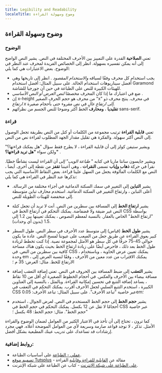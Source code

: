 ```yaml
---
title: Legibility and Readability
localeTitle: وضوح وسهولة القراءة
---
```

## وضوح وسهولة القراءة

### الوضوح

تعني **الصلاحية** القدرة على التمييز بين الأحرف المختلفة في النص. يشير النص الواضح إلى أنه يمكن تفسيره بسهولة. انظر إلى الخصائص الفريدة لمحرف عند النظر في الوضوح. بعض الاعتبارات هي كما يلي:

*   يجب استخدام كل محرف وفقًا لسياقه _والاستخدام المقصود_ . انظر إلى تاريخها وهي أفضل سيناريوهات استخدام الحالة. على سبيل المثال: أفضل استخدام Garamond للهيئات الكبيرة للنص على الطباعة في حين أن جورجيا للشاشة.
*   ضع في اعتبارك ما إذا كان المحرف مخصصًا _لنص العرض أو النص الأساسي_ .
*   إن x-height من محرف هو حجم الحرف الصغير "x" في محرف. ينتج محرف ذو _ارتفاع x إلى ارتفاع عالٍ_ في نص مقروء حتى بأحجام صغيرة.
*   **تقليديا** ، **ومحارف** الخط أكثر وضوحا للنص الجسم من نظرائهم sans-serif.

### قراءة

تعني **قابلية القراءة** ترتيب مجموعة من الكلمات أو كتل من النص بطريقة تجعل الوصول إلى النص أكثر سهولة. والفكرة هي تقليل مقدار الجهد المطلوب لقراءة نص من النص.

ويشير ستيفن كولز إلى أن قابلية القراءة ، لا يطرح فقط سؤال "هل يمكنك قراءتها؟" ولكن سواء **"هل تريد قراءتها؟"** .

ويشير جايسون سانتا ماريا في كتابه " _طباعة الويب" إلى_ أن القراءة ليست نشاطًا خطيًا. نقرأ في حركة **ذهاب وإياب** تسمى **النقرات** ، وهي أعيننا **تقفز** من نقطة إلى أخرى. أيضا ، النص مع الكلمات المألوفة يجعل من السهل علينا قراءة. بعض النقاط الأساسية التي يجب تذكرها عند النظر في القراءة هي كما يلي:

*   يشير **التباين** إلى التغيير في سمك السكتة الدماغية في أجزاء مختلفة من الرسالة. أعلى التباين ، وارتفاع التغيير في السكتة الدماغية. استخدم محارف تباين متوسطة إلى منخفضة للهيئات الطويلة للنص.
    
*   يشير **ارتفاع الخط** إلى المسافة بين سطرين من النص. أنت لا تريد أن تجعل كتلة النص غير ضيقة ولا فضفاضة. يمكنك التحكم في ارتفاع الخط في CSS بواسطة "ارتفاع الخط" الخاص بالعقار. بالنسبة لمعظم النصوص ، يمكنك تعيينها بين 1.2 إلى 1.5 (بدون أي وحدات).
    
*   يشير **طول الخط** (قياس) إلى متوسط ​​عدد الأحرف في سطر النص. طول السطر كبير يعوق القراءة عن طريق جعل من الصعب على عيوننا لمسح النص. عادة ما يكون حوالي 45-75 حرفًا في كل سطر هو الأمثل لمجموعة نصية. إذا كنت تخطط لزيادة طول الخط بعد ذلك ، فاحرص أيضًا على زيادة ارتفاع الخط بحيث يكون هناك مساحة كافية بين سطرين من النص. في CSS ، يمكنك تعيين عرض الحاوية ، وباستخدام وحدة em ، يمكنك الاقتراب من عدد معين من الأحرف ، وفقًا لنسبة العرض إلى الارتفاع للخط. مثال: العرض: 35 م ؛
    
*   يشير **التعقب** إلى ضبط المسافة بين الحروف في النص. تعني إضافة التعقب إضافة مسافة بيضاء بين الأحرف والعكس. في أحجام الخطوط الصغيرة أي أقل من 10 نقاط ، يساعد إضافة التتبع في تحسين إمكانية القراءة. وبالمثل ، بالنسبة إلى العناوين الكبيرة ، استخدم التتبع السلبي لجعل الأحرف أقرب. يمكنك التحكم في التعقب في CSS عبر خاصية "تباعد الأحرف". على سبيل المثال: تباعد الأحرف: 0.05em؛
    
*   يشير **حجم الخط** إلى حجم الخط المستخدم في النص. لعرض الجوال ، استخدم أحجامًا لا تقل عن 12 بكسل. يمكنك التحكم في حجم الخط في CSS عبر خاصية "حجم الخط". مثال: حجم الخط: 48 بكسل ؛
    

كما ترون ، تحتاج إلى أن تأخذ في الاعتبار الكثير من العوامل لضمان الوضوح والقراءة الأمثل. تذكر ، لا توجد قواعد صارمة وسريعة لأي من العوامل الموضحة أعلاه. فهي مجرد إرشادات قد تساعدك على تدريب عينك المطبعية بشكل أفضل.

### روابط إضافية:

*   [عملي - الطباعة](https://practicaltypography.com) على أساسيات الطباعة.
*   [تصميم موقع Tutsplus](https://webdesign.tutsplus.com/articles/typographic-readability-and-legibility--webdesign-12211) - مقالة عن [القابلية للقراءة وقابلية](https://webdesign.tutsplus.com/articles/typographic-readability-and-legibility--webdesign-12211) القراءة
*   [على الطباعة على شبكة الإنترنت](https://abookapart.com/products/on-web-typography) - كتاب عن الطباعة على شبكة الإنترنت.